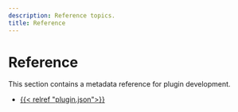 ```yaml
---
description: Reference topics.
title: Reference
---
```


# Reference

This section contains a metadata reference for plugin development.

- [{{< relref "plugin.json">}}](metadata.md)